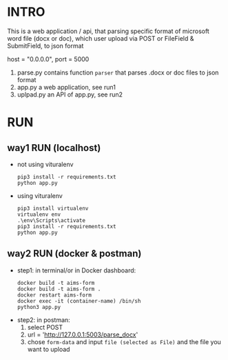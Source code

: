 # INTRO
This is a web application / api, that parsing specific format of microsoft word file (docx or doc), which user upload via POST or FileField & SubmitField, to json format

host = "0.0.0.0", port = 5000

1. parse.py
    contains function `parser` that parses .docx or doc files to json format
2. app.py
    a web application, see run1
3. uplpad.py
    an API of app.py, see run2

# RUN 
## way1 RUN (localhost)
* not using vituralenv
    ```
    pip3 install -r requirements.txt  
    python app.py
    ```
* using vituralenv
    ```
    pip3 install virtualenv  
    virtualenv env  
   .\env\Scripts\activate  
    pip3 install -r requirements.txt  
    python app.py
    ```
## way2 RUN (docker & postman)

* step1: in terminal/or in Docker dashboard:
    ```
    docker build -t aims-form  
    docker build -t aims-form .   
    docker restart aims-form
    docker exec -it (container-name) /bin/sh 
    python3 app.py
    ```
* step2: in postman:
    1. select POST
    2. url = 'http://127.0.0.1:5003/parse_docx'
    3. chose `form-data` and input `file (selected as File)` and the file you want to upload